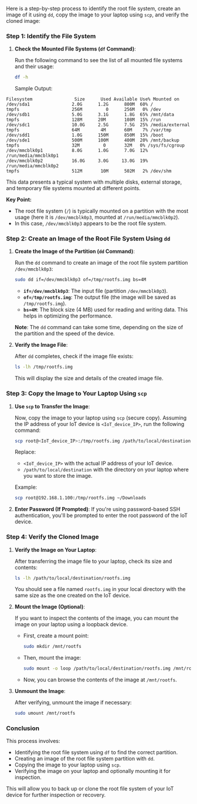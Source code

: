 Here is a step-by-step process to identify the root file system, create an image of it using `dd`, copy the image to your laptop using `scp`, and verify the cloned image:

### Step 1: Identify the File System

1. **Check the Mounted File Systems (`df` Command)**:
   
   Run the following command to see the list of all mounted file systems and their usage:

   ```bash
   df -h
   ```

   Sample Output:

```
Filesystem                Size      Used Available Use% Mounted on
/dev/sda1                2.0G      1.2G      800M  60% /
tmpfs                    256M         0      256M   0% /dev
/dev/sdb1                5.0G      3.1G      1.8G  65% /mnt/data
tmpfs                    128M      20M       108M  15% /run
/dev/sdc1                10.0G     2.5G      7.5G  25% /media/external
tmpfs                    64M        4M       60M    7% /var/tmp
/dev/sdd1                1.0G      150M      850M  15% /boot
/dev/sde1                500M      100M      400M  20% /mnt/backup
tmpfs                    32M         0       32M   0% /sys/fs/cgroup
/dev/mmcblk0p1           8.0G      1.0G      7.0G  12% /run/media/mmcblk0p1
/dev/mmcblk0p2           16.0G     3.0G     13.0G  19% /run/media/mmcblk0p2
tmpfs                    512M       10M      502M   2% /dev/shm
```

This data presents a typical system with multiple disks, external storage, and temporary file systems mounted at different points.

   **Key Point:**
   - The root file system (`/`) is typically mounted on a partition with the most usage (here it is `/dev/mmcblk0p3`, mounted at `/run/media/mmcblk0p2`).
   - In this case, `/dev/mmcblk0p3` appears to be the root file system.

### Step 2: Create an Image of the Root File System Using `dd`

1. **Create the Image of the Partition (`dd` Command)**:
   
   Run the `dd` command to create an image of the root file system partition `/dev/mmcblk0p3`:

   ```bash
   sudo dd if=/dev/mmcblk0p3 of=/tmp/rootfs.img bs=4M
   ```

   - **`if=/dev/mmcblk0p3`**: The input file (partition `/dev/mmcblk0p3`).
   - **`of=/tmp/rootfs.img`**: The output file (the image will be saved as `/tmp/rootfs.img`).
   - **`bs=4M`**: The block size (4 MB) used for reading and writing data. This helps in optimizing the performance.

   **Note**: The `dd` command can take some time, depending on the size of the partition and the speed of the device.

2. **Verify the Image File**:
   
   After `dd` completes, check if the image file exists:

   ```bash
   ls -lh /tmp/rootfs.img
   ```

   This will display the size and details of the created image file.

### Step 3: Copy the Image to Your Laptop Using `scp`

1. **Use `scp` to Transfer the Image**:
   
   Now, copy the image to your laptop using `scp` (secure copy). Assuming the IP address of your IoT device is `<IoT_device_IP>`, run the following command:

   ```bash
   scp root@<IoT_device_IP>:/tmp/rootfs.img /path/to/local/destination
   ```

   Replace:
   - `<IoT_device_IP>` with the actual IP address of your IoT device.
   - `/path/to/local/destination` with the directory on your laptop where you want to store the image.

   Example:
   ```bash
   scp root@192.168.1.100:/tmp/rootfs.img ~/Downloads
   ```

2. **Enter Password (If Prompted)**:
   If you're using password-based SSH authentication, you'll be prompted to enter the root password of the IoT device.

### Step 4: Verify the Cloned Image

1. **Verify the Image on Your Laptop**:

   After transferring the image file to your laptop, check its size and contents:

   ```bash
   ls -lh /path/to/local/destination/rootfs.img
   ```

   You should see a file named `rootfs.img` in your local directory with the same size as the one created on the IoT device.

2. **Mount the Image (Optional)**:
   
   If you want to inspect the contents of the image, you can mount the image on your laptop using a loopback device.

   - First, create a mount point:
     ```bash
     sudo mkdir /mnt/rootfs
     ```

   - Then, mount the image:
     ```bash
     sudo mount -o loop /path/to/local/destination/rootfs.img /mnt/rootfs
     ```

   - Now, you can browse the contents of the image at `/mnt/rootfs`.

3. **Unmount the Image**:

   After verifying, unmount the image if necessary:

   ```bash
   sudo umount /mnt/rootfs
   ```

### Conclusion

This process involves:
- Identifying the root file system using `df` to find the correct partition.
- Creating an image of the root file system partition with `dd`.
- Copying the image to your laptop using `scp`.
- Verifying the image on your laptop and optionally mounting it for inspection.

This will allow you to back up or clone the root file system of your IoT device for further inspection or recovery.
